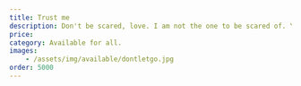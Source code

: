 ```yaml
---
title: Trust me
description: Don't be scared, love. I am not the one to be scared of. You know I will get away with it...
price: 
category: Available for all.
images: 
    - /assets/img/available/dontletgo.jpg
order: 5000
---
```

